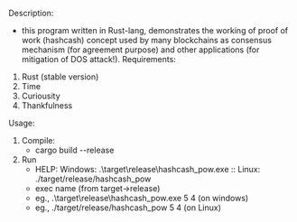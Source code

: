 Description:

- this program written in Rust-lang, demonstrates the working of proof of work (hashcash) concept used by many blockchains as consensus mechanism (for agreement purpose) and other applications (for mitigation of DOS attack!).
  Requirements:

1. Rust (stable version)
2. Time
3. Curiousity
4. Thankfulness

Usage:

1. Compile:
   - cargo build --release
2. Run
   - HELP: Windows: .\target\release\hashcash_pow.exe :: Linux: ./target/release/hashcash_pow
   - exec name (from target->release) <num of hex zeroes needed in the hash> <num of threads to be spawned>
   - eg., .\target\release\hashcash_pow.exe 5 4 (on windows)
   - eg., ./target/release/hashcash_pow 5 4 (on Linux)
